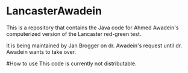 # LancasterAwadein

This is a repository that contains the Java code for Ahmed Awadein's computerized version of the Lancaster red-green test.

It is being maintained by Jan Brogger on dr. Awadein's request until dr. Awadein wants to take over.

#How to use
This code is currently not distributable.


